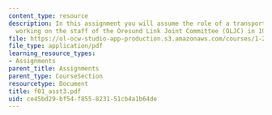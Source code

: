 ```yaml
---
content_type: resource
description: In this assignment you will assume the role of a transportation planner
  working on the staff of the Oresund Link Joint Committee (OLJC) in 1996.
file: https://ol-ocw-studio-app-production.s3.amazonaws.com/courses/1-221j-transportation-systems-fall-2004/ce45bd29bf54f855823151cb4a1b64de_f01_asst3.pdf
file_type: application/pdf
learning_resource_types:
- Assignments
parent_title: Assignments
parent_type: CourseSection
resourcetype: Document
title: f01_asst3.pdf
uid: ce45bd29-bf54-f855-8231-51cb4a1b64de
---
```

